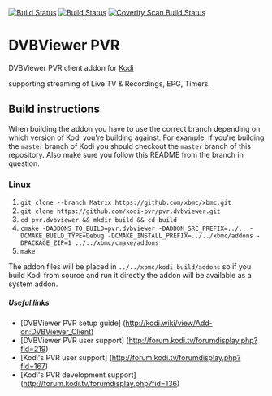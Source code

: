[![Build Status](https://travis-ci.org/kodi-pvr/pvr.dvbviewer.svg?branch=master)](https://travis-ci.org/kodi-pvr/pvr.dvbviewer)
[![Build Status](https://ci.appveyor.com/api/projects/status/github/manuelm/pvr.dvbviewer?svg=true)](https://ci.appveyor.com/project/manuelm/pvr.dvbviewer)
[![Coverity Scan Build Status](https://scan.coverity.com/projects/5120/badge.svg)](https://scan.coverity.com/projects/5120)

# DVBViewer PVR
DVBViewer PVR client addon for [Kodi](http://kodi.tv)

supporting streaming of Live TV & Recordings, EPG, Timers.

## Build instructions

When building the addon you have to use the correct branch depending on which version of Kodi you're building against.
For example, if you're building the `master` branch of Kodi you should checkout the `master` branch of this repository.
Also make sure you follow this README from the branch in question.

### Linux

1. `git clone --branch Matrix https://github.com/xbmc/xbmc.git`
2. `git clone https://github.com/kodi-pvr/pvr.dvbviewer.git`
3. `cd pvr.dvbviewer && mkdir build && cd build`
4. `cmake -DADDONS_TO_BUILD=pvr.dvbviewer -DADDON_SRC_PREFIX=../.. -DCMAKE_BUILD_TYPE=Debug -DCMAKE_INSTALL_PREFIX=../../xbmc/addons -DPACKAGE_ZIP=1 ../../xbmc/cmake/addons`
5. `make`

The addon files will be placed in `../../xbmc/kodi-build/addons` so if you build Kodi from source and run it directly
the addon will be available as a system addon.

##### Useful links

* [DVBViewer PVR setup guide] (http://kodi.wiki/view/Add-on:DVBViewer_Client)
* [DVBViewer PVR user support] (http://forum.kodi.tv/forumdisplay.php?fid=219)
* [Kodi's PVR user support] (http://forum.kodi.tv/forumdisplay.php?fid=167)
* [Kodi's PVR development support] (http://forum.kodi.tv/forumdisplay.php?fid=136)
